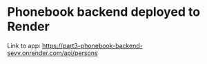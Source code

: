 # Phonebook backend deployed to Render
Link to app: https://part3-phonebook-backend-sevv.onrender.com/api/persons